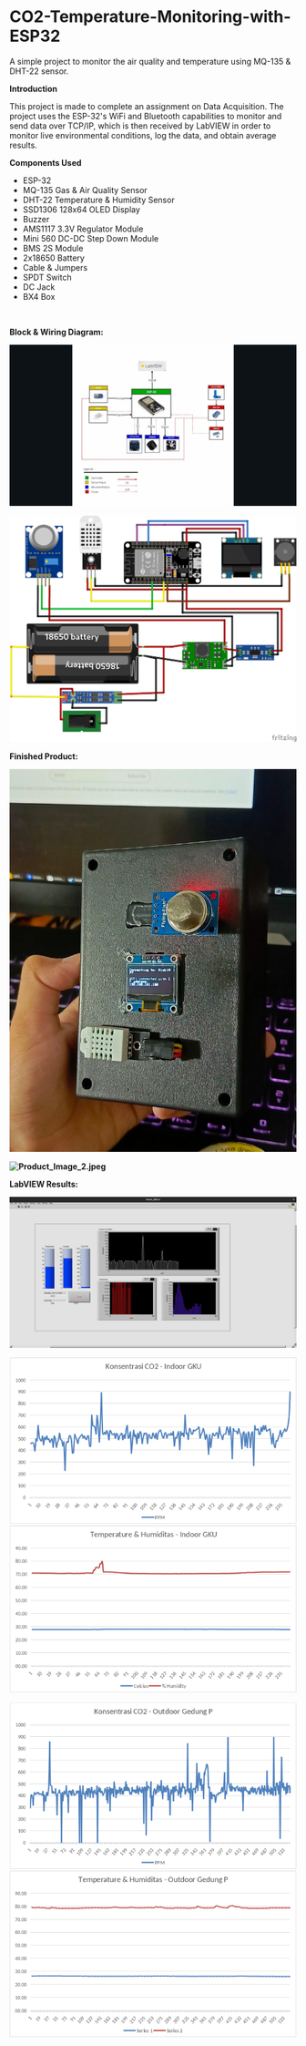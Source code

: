 # CO2-Temperature-Monitoring-with-ESP32

A simple project to monitor the air quality and temperature using MQ-135 & DHT-22 sensor.

**Introduction**

This project is made to complete an assignment on Data Acquisition. The project uses the ESP-32's WiFi and Bluetooth capabilities to monitor and send data over TCP/IP, which is then received by LabVIEW in order to monitor live environmental conditions, log the data, and obtain average results.

**Components Used**

- ESP-32
- MQ-135 Gas & Air Quality Sensor
- DHT-22 Temperature & Humidity Sensor
- SSD1306 128x64 OLED Display
- Buzzer
- AMS1117 3.3V Regulator Module
- Mini 560 DC-DC Step Down Module
- BMS 2S Module
- 2x18650 Battery
- Cable & Jumpers
- SPDT Switch
- DC Jack
- BX4 Box

&nbsp;

**Block & Wiring Diagram:**

**![Block_Diagram.jpeg](https://github.com/RizkiMaulanaP/CO2-Temperature-Monitoring-with-ESP32/blob/main/Images/Block_Diagram.jpeg)**

**![Wiring_Diagram.jpeg](https://github.com/RizkiMaulanaP/CO2-Temperature-Monitoring-with-ESP32/blob/main/Images/Wiring_Diagram.jpeg)**

**Finished Product:**

**![Product_Image_1.jpeg](https://github.com/RizkiMaulanaP/CO2-Temperature-Monitoring-with-ESP32/blob/main/Images/Product_Image_1.jpeg)**

**![Product_Image_2.jpeg](https://github.com/RizkiMaulanaP/CO2-Temperature-Monitoring-with-ESP32/blob/main/Images/Product_Image_12.jpeg)**

**LabVIEW Results:**

**![LabView_Interface.jpeg](https://github.com/RizkiMaulanaP/CO2-Temperature-Monitoring-with-ESP32/blob/main/Images/LabView_Interface.jpeg)**

**![PPM_GKU.png](https://github.com/RizkiMaulanaP/CO2-Temperature-Monitoring-with-ESP32/blob/main/Images/PPM_GKU.png)![TEMP_GKU.png](https://github.com/RizkiMaulanaP/CO2-Temperature-Monitoring-with-ESP32/blob/main/Images/TEMP_GKU.png)**

**![PPM_GD_P.png](https://github.com/RizkiMaulanaP/CO2-Temperature-Monitoring-with-ESP32/blob/main/Images/PPM_GD_P.png)![TEMP_GD_P.png](https://github.com/RizkiMaulanaP/CO2-Temperature-Monitoring-with-ESP32/blob/main/Images/TEMP_GD_P.png)**
